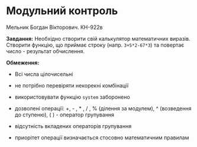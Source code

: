 # Модульний контроль
Мельник Богдан Вікторович. КН-922в

**Завдання:** Необхідно створити свій калькулятор математичних виразів. Створити функцію, що приймає строку (напр. `3+5*2-67*3`) та повертає число - результат обчислення.

**Обмеження:**

- Всі числа цілочисельні

- не потрібно перевіряти некорекні комбінації

- використовувати функцію `system` заборонено

- дозволені операції: +, - , * , / , % (ділення за модулем), ^ (возведення до ступеню), ( ) - оператор групування

- відсутність вкладених операторів групування

- приорітет операції визначається стосовно математичним правилам



